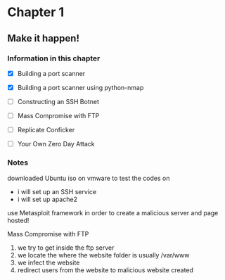 # Chapter 1

## Make it happen!

### Information in this chapter

- [x] Building a port scanner
- [x] Building a port scanner using python-nmap
- [ ] Constructing an SSH Botnet
- [ ] Mass Compromise with FTP
- [ ] Replicate Conficker
- [ ] Your Own Zero Day Attack



### Notes
downloaded Ubuntu iso on vmware to test the codes on
- i will set up an SSH service
- i will set up apache2

use Metasploit framework in order to create a malicious server and page hosted!

 Mass Compromise with FTP
1. we try to get inside the ftp server
2. we locate the where the website folder is usually /var/www
3. we infect the website
4. redirect users from the website to malicious website created
